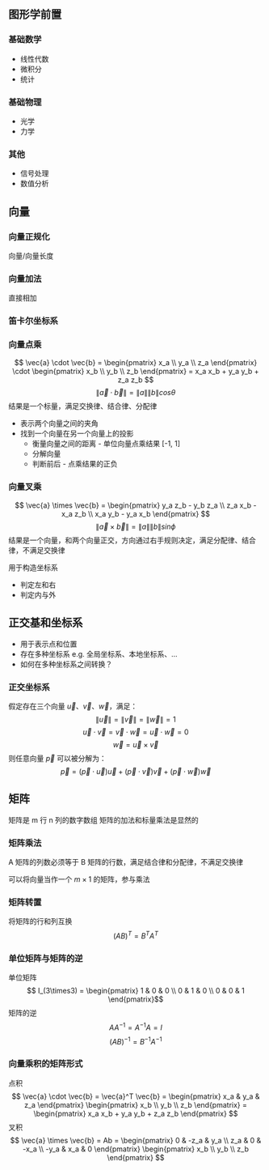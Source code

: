 ## 图形学前置
### 基础数学
- 线性代数
- 微积分
- 统计
### 基础物理
- 光学
- 力学
### 其他
- 信号处理
- 数值分析
## 向量
### 向量正规化
向量/向量长度
### 向量加法
直接相加
### 笛卡尔坐标系
### 向量点乘
$$ \vec{a} \cdot \vec{b} = \begin{pmatrix} x_a \\ y_a \\ z_a \end{pmatrix} \cdot \begin{pmatrix} x_b \\ y_b \\ z_b \end{pmatrix} = x_a x_b + y_a y_b + z_a z_b $$
$$ \lVert \vec{a} \cdot \vec{b} \lVert = \lVert a \lVert \lVert b \lVert cos \theta $$
结果是一个标量，满足交换律、结合律、分配律
- 表示两个向量之间的夹角
- 找到一个向量在另一个向量上的投影
	- 衡量向量之间的距离 - 单位向量点乘结果 [-1, 1]
	- 分解向量
	- 判断前后 - 点乘结果的正负
### 向量叉乘
$$ \vec{a} \times \vec{b} = \begin{pmatrix} y_a z_b - y_b z_a \\ z_a x_b - x_a z_b \\ x_a y_b - y_a x_b \end{pmatrix} $$
$$ \lVert \vec{a} \times \vec{b} \lVert = \lVert a \lVert \lVert b \lVert sin \phi $$
结果是一个向量，和两个向量正交，方向通过右手规则决定，满足分配律、结合律，不满足交换律

用于构造坐标系
- 判定左和右
- 判定内与外
## 正交基和坐标系
- 用于表示点和位置
- 存在多种坐标系 e.g. 全局坐标系、本地坐标系、...
- 如何在多种坐标系之间转换？
### 正交坐标系
假定存在三个向量 $\vec{u}$、$\vec{v}$、$\vec{w}$，满足：
$$ \lVert \vec{u} \lVert = \lVert \vec{v} \lVert = \lVert \vec{w} \lVert = 1 $$
$$ \vec{u} \cdot \vec{v} = \vec{v} \cdot \vec{w} = \vec{u} \cdot \vec{w} = 0 $$
$$ \vec{w} = \vec{u} \times \vec{v} $$
则任意向量 $\vec{p}$ 可以被分解为：
$$ \vec{p} = (\vec{p} \cdot \vec{u}) \vec{u} + (\vec{p} \cdot \vec{v}) \vec{v} + (\vec{p} \cdot \vec{w}) \vec{w} $$
## 矩阵
矩阵是 m 行 n 列的数字数组
矩阵的加法和标量乘法是显然的
### 矩阵乘法
A 矩阵的列数必须等于 B 矩阵的行数，满足结合律和分配律，不满足交换律

可以将向量当作一个 $m \times 1$ 的矩阵，参与乘法
### 矩阵转置
将矩阵的行和列互换 
$$ (AB)^T = B^T A^T $$
### 单位矩阵与矩阵的逆
单位矩阵
$$ I_(3\times3) = \begin{pmatrix} 1 & 0 & 0 \\ 0 & 1 & 0 \\ 0 & 0 & 1  \end{pmatrix}$$
矩阵的逆
$$ AA^{-1} = A^{-1}A = I $$
$$ (AB)^{-1} = B^{-1}A^{-1} $$
### 向量乘积的矩阵形式
点积
$$ \vec{a} \cdot \vec{b} = \vec{a}^T \vec{b} = \begin{pmatrix} x_a & y_a & z_a \end{pmatrix} \begin{pmatrix} x_b \\ y_b \\ z_b \end{pmatrix} = \begin{pmatrix} x_a x_b + y_a y_b + z_a z_b \end{pmatrix} $$
叉积
$$ \vec{a} \times \vec{b} = Ab = \begin{pmatrix} 0 & -z_a & y_a \\ z_a & 0 & -x_a \\ -y_a & x_a & 0 \end{pmatrix} \begin{pmatrix} x_b \\ y_b \\ z_b \end{pmatrix} $$